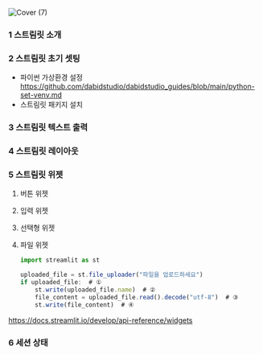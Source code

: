 ![Cover (7)](https://github.com/user-attachments/assets/b811da05-4c31-4d79-9adb-5d13aa284a85)



### **1 스트림릿 소개**

### **2 스트림릿 초기 셋팅**

- 파이썬 가상환경 설정  https://github.com/dabidstudio/dabidstudio_guides/blob/main/python-set-venv.md
- 스트림릿 패키지 설치

### **3 스트림릿 텍스트 출력**

### **4 스트림릿 레이아웃**

### **5 스트림릿 위젯**

1. 버튼 위젯
2. 입력 위젯 
3. 선택형 위젯
4. 파일 위젯
    
    ```jsx
    import streamlit as st
    
    uploaded_file = st.file_uploader("파일을 업로드하세요")
    if uploaded_file:  # ①
        st.write(uploaded_file.name)  # ②
        file_content = uploaded_file.read().decode("utf-8")  # ③
        st.write(file_content)  # ④
    
    ```
    

https://docs.streamlit.io/develop/api-reference/widgets

### **6 세션 상태**
